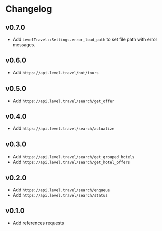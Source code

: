 # Changelog

## v0.7.0

* Add `LevelTravel::Settings.error_load_path` to set file path with error messages.

## v0.6.0

* Add `https://api.level.travel/hot/tours`

## v0.5.0

* Add `https://api.level.travel/search/get_offer`

## v0.4.0

* Add `https://api.level.travel/search/actualize`

## v0.3.0

* Add `https://api.level.travel/search/get_grouped_hotels`
* Add `https://api.level.travel/search/get_hotel_offers`

## v0.2.0

* Add `https://api.level.travel/search/enqueue`
* Add `https://api.level.travel/search/status`

## v0.1.0

* Add references requests
